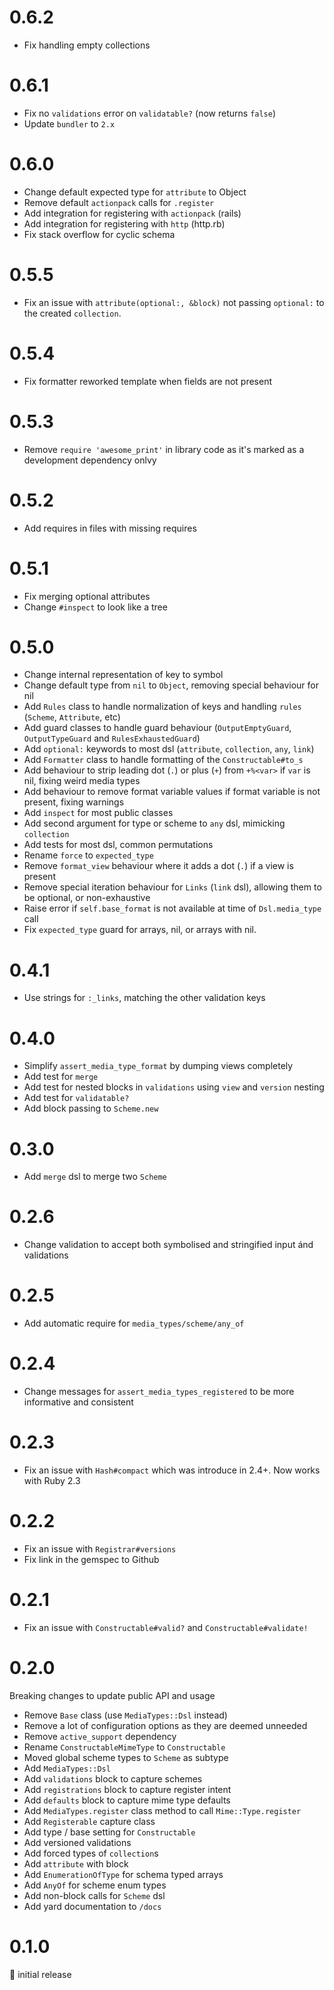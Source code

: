 # 0.6.2

- Fix handling empty collections

# 0.6.1

- Fix no `validations` error on `validatable?` (now returns `false`)
- Update `bundler` to `2.x`

# 0.6.0

- Change default expected type for `attribute` to Object
- Remove default `actionpack` calls for `.register`
- Add integration for registering with `actionpack` (rails)
- Add integration for registering with `http` (http.rb)
- Fix stack overflow for cyclic schema

# 0.5.5

- Fix an issue with `attribute(optional:, &block)` not passing `optional:` to the created `collection`.

# 0.5.4

- Fix formatter reworked template when fields are not present

# 0.5.3

- Remove `require 'awesome_print'` in library code as it's marked as a development dependency onlvy

# 0.5.2

- Add requires in files with missing requires

# 0.5.1

- Fix merging optional attributes
- Change `#inspect` to look like a tree

# 0.5.0

- Change internal representation of key to symbol
- Change default type from `nil` to `Object`, removing special behaviour for nil
- Add `Rules` class to handle normalization of keys and handling `rules` (`Scheme`, `Attribute`, etc)
- Add guard classes to handle guard behaviour (`OutputEmptyGuard`, `OutputTypeGuard` and `RulesExhaustedGuard`)
- Add `optional:` keywords to most dsl (`attribute`, `collection`, `any`, `link`)
- Add `Formatter` class to handle formatting of the `Constructable#to_s`
- Add behaviour to strip leading dot (`.`) or plus (`+`) from `+%<var>` if `var` is nil, fixing weird media types
- Add behaviour to remove format variable values if format variable is not present, fixing warnings
- Add `inspect` for most public classes
- Add second argument for type or scheme to `any` dsl, mimicking `collection`
- Add tests for most dsl, common permutations
- Rename `force` to `expected_type`
- Remove `format_view` behaviour where it adds a dot (`.`) if a view is present
- Remove special iteration behaviour for `Links` (`link` dsl), allowing them to be optional, or non-exhaustive
- Raise error if `self.base_format` is not available at time of `Dsl.media_type` call
- Fix `expected_type` guard for arrays, nil, or arrays with nil.

# 0.4.1

- Use strings for `:_links`, matching the other validation keys

# 0.4.0

- Simplify `assert_media_type_format` by dumping views completely
- Add test for `merge`
- Add test for nested blocks in `validations` using `view` and `version` nesting
- Add test for `validatable?`
- Add block passing to `Scheme.new`

# 0.3.0

- Add `merge` dsl to merge two `Scheme`

# 0.2.6

- Change validation to accept both symbolised and stringified input ánd validations

# 0.2.5

- Add automatic require for `media_types/scheme/any_of`

# 0.2.4

- Change messages for `assert_media_types_registered` to be more informative and consistent

# 0.2.3

- Fix an issue with `Hash#compact` which was introduce in 2.4+. Now works with Ruby 2.3

# 0.2.2

- Fix an issue with `Registrar#versions`
- Fix link in the gemspec to Github

# 0.2.1

- Fix an issue with `Constructable#valid?` and `Constructable#validate!` 

# 0.2.0

Breaking changes to update public API and usage

 - Remove `Base` class (use `MediaTypes::Dsl` instead)
 - Remove a lot of configuration options as they are deemed unneeded
 - Remove `active_support` dependency
 - Rename `ConstructableMimeType` to `Constructable`
 - Moved global scheme types to `Scheme` as subtype
 - Add `MediaTypes::Dsl`
 - Add `validations` block to capture schemes
 - Add `registrations` block to capture register intent
 - Add `defaults` block to capture mime type defaults
 - Add `MediaTypes.register` class method to call `Mime::Type.register`
 - Add `Registerable` capture class
 - Add type / base setting for `Constructable`
 - Add versioned validations
 - Add forced types of `collection`s
 - Add `attribute` with block
 - Add `EnumerationOfType` for schema typed arrays
 - Add `AnyOf` for scheme enum types
 - Add non-block calls for `Scheme` dsl
 - Add yard documentation to `/docs`
 
# 0.1.0

:baby: initial release
